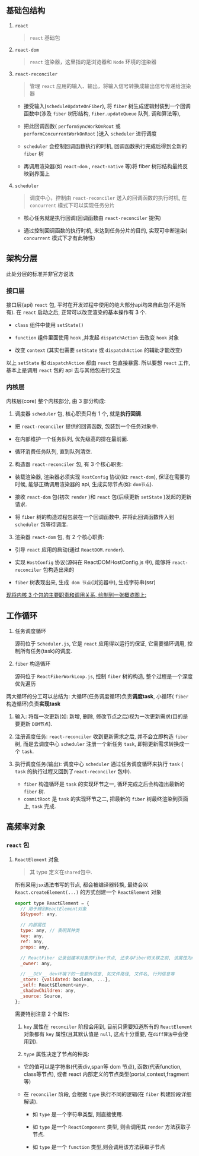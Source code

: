 
## 基础包结构

1. `react`

    > `react` 基础包

2. `react-dom`

    > `react` 渲染器，这里指的是浏览器和 `Node` 环境的渲染器

3. `react-reconciler`

    > 管理 `react` 应用的输入、输出，将输入信号转换成输出信号传递给渲染器

    - 接受输入(`scheduleUpdateOnFiber`), 将 `fiber` 树生成逻辑封装到一个回调函数中(涉及 `fiber` 树形结构, `fiber.updateQueue` 队列, 调和算法等),

    - 把此回调函数( `performSyncWorkOnRoot` 或 `performConcurrentWorkOnRoot` )送入 `scheduler` 进行调度

    - `scheduler` 会控制回调函数执行的时机, 回调函数执行完成后得到全新的 `fiber` 树

    - 再调用渲染器(如 `react-dom` , `react-native` 等)将 fiber 树形结构最终反映到界面上

4. `scheduler`

    > 调度中心，控制由 `react-reconciler` 送入的回调函数的执行时机, 在 `concurrent` 模式下可以实现任务分片

    - 核心任务就是执行回调(回调函数由 `react-reconciler` 提供)

    - 通过控制回调函数的执行时机, 来达到任务分片的目的, 实现可中断渲染( `concurrent` 模式下才有此特性)

## 架构分层

此处分层的标准并非官方说法

### 接口层

接口层(api) `react` 包, 平时在开发过程中使用的绝大部分api均来自此包(不是所有). 在 `react` 启动之后, 正常可以改变渲染的基本操作有 3 个.

- `class` 组件中使用 `setState()`

- `function` 组件里面使用 `hook` ,并发起 `dispatchAction` 去改变 `hook` 对象

- 改变 `context` (其实也需要 `setState` 或 `dispatchAction` 的辅助才能改变)

以上 `setState` 和 `dispatchAction` 都由 `react` 包直接暴露. 所以要想 `react` 工作, 基本上是调用 `react` 包的 api 去与其他包进行交互

### 内核层

内核层(core) 整个内核部分, 由 3 部分构成:

1. 调度器 `scheduler` 包, 核心职责只有 1 个, 就是**执行回调**.

  - 把 `react-reconciler` 提供的回调函数, 包装到一个任务对象中.

  - 在内部维护一个任务队列, 优先级高的排在最前面.

  - 循环消费任务队列, 直到队列清空.

2. 构造器 `react-reconciler` 包, 有 3 个核心职责:

  - 装载渲染器, 渲染器必须实现 `HostConfig` 协议(如: `react-dom`), 保证在需要的时候, 能够正确调用渲染器的 api, 生成实际节点(如: `dom节点`).

  - 接收 `react-dom` 包(初次 `render` )和 `react` 包(后续更新 `setState` )发起的更新请求.

  - 将 `fiber` 树的构造过程包装在一个回调函数中, 并将此回调函数传入到 `scheduler` 包等待调度.

3. 渲染器 `react-dom` 包, 有 2 个核心职责:

  - 引导 `react` 应用的启动(通过 `ReactDOM.render`).

  - 实现 `HostConfig` 协议(源码在 ReactDOMHostConfig.js 中), 能够将 `react-reconciler` 包构造出来的
  
  - `fiber` 树表现出来, 生成` dom 节点`(浏览器中), 生成字符串(ssr)

[现将内核 3 个包的主要职责和调用关系, 绘制到一张概览图上:](./react.png)

## 工作循环

1. 任务调度循环

    源码位于 `Scheduler.js`, 它是 `react` 应用得以运行的保证, 它需要循环调用, 控制所有任务(task)的调度.

2. `fiber` 构造循环

    源码位于 `ReactFiberWorkLoop.js`, 控制 `fiber` 树的构造, 整个过程是一个深度优先遍历

两大循环的分工可以总结为: 大循环(任务调度循环)负责**调度task**, 小循环( `fiber` 构造循环)负责**实现task**

1. 输入: 将每一次更新(如: 新增, 删除, 修改节点之后)视为一次更新需求(目的是要更新 `DOM节点`).

2. 注册调度任务: `react-reconciler` 收到更新需求之后, 并不会立即构造 `fiber` 树, 而是去调度中心 `scheduler` 注册一个新任务 `task`, 即把更新需求转换成一个 `task`.

3. 执行调度任务(输出): 调度中心 `scheduler` 通过任务调度循环来执行 `task` ( `task` 的执行过程又回到了`react-reconciler` 包中).

    - `fiber` 构造循环是 `task` 的实现环节之一, 循环完成之后会构造出最新的 `fiber` 树.
    - `commitRoot` 是 `task` 的实现环节之二, 把最新的 `fiber` 树最终渲染到页面上, `task` 完成.

## 高频率对象

### `react` 包

1. `ReactElement` 对象

    > 其 type 定义在`shared`包中.

    所有采用`jsx`语法书写的节点, 都会被编译器转换, 最终会以 `React.createElement(...)` 的方式创建一个 `ReactElement` 对象

    ```js
    export type ReactElement = {
      // 用于辨别ReactElement对象
      $$typeof: any,

      // 内部属性
      type: any, // 表明其种类
      key: any,
      ref: any,
      props: any,

      // ReactFiber 记录创建本对象的Fiber节点, 还未与Fiber树关联之前, 该属性为null
      _owner: any,

      // __DEV__ dev环境下的一些额外信息, 如文件路径, 文件名, 行列信息等
      _store: {validated: boolean, ...},
      _self: React$Element<any>,
      _shadowChildren: any,
      _source: Source,
    };
    ```

    需要特别注意 2 个属性:

    1. `key` 属性在 `reconciler` 阶段会用到, 目前只需要知道所有的 `ReactElement` 对象都有 `key` 属性(且其默认值是 `null`, 这点十分重要, 在`diff算法`中会使用到).

    2. `type` 属性决定了节点的种类:

      - 它的值可以是字符串(代表div,span等 dom 节点), 函数(代表function, class等节点), 或者 react 内部定义的节点类型(portal,context,fragment等)

      - 在 `reconciler` 阶段, 会根据 `type` 执行不同的逻辑(在 `fiber` 构建阶段详细解读).

          - 如 `type` 是一个字符串类型, 则直接使用.

          - 如 `type` 是一个 `ReactComponent` 类型, 则会调用其 `render` 方法获取子节点.

          - 如 `type` 是一个 `function` 类型,则会调用该方法获取子节点



